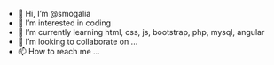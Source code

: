 - 👋 Hi, I’m @smogalia
- 👀 I’m interested in coding
- 🌱 I’m currently learning html, css, js, bootstrap, php, mysql, angular
- 💞️ I’m looking to collaborate on ...
- 📫 How to reach me ...

<!---
smogalia/smogalia is a ✨ special ✨ repository because its `README.md` (this file) appears on your GitHub profile.
You can click the Preview link to take a look at your changes.
--->
